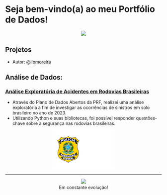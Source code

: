 # Seja bem-vindo(a) ao meu Portfólio de Dados!
<p align="center">
<img src="https://www.kolabtree.com/blog/wp-content/uploads/2015/07/Big-data-image.png" width=70%></br>
</p>

## Projetos
* Autor: <a href="https://linkedin.com/in/lipmoreira">@lipmoreira</a>
## **Análise de Dados:**

### [**Análise Exploratória de Acidentes em Rodovias Brasileiras**](https://github.com/lipmoreira/EDA_PRF)
 - Através do Plano de Dados Abertos da PRF, realizei uma análise exploratória a fim de investigar as ocorrências de sinistros em solo brasileiro no ano de 2023.
 - Utilizando Python e suas bibliotecas, foi possível responder questões-chave sobre a segurança nas rodovias brasileiras.
<p align="center">
  <img alt="PRF" width="40%" src="https://github.com/lipmoreira/EDA_PRF/blob/main/images/prf1.png">
</p>

---

<p align="center">
<img src="https://media1.tenor.com/m/x2yX-VXSPSoAAAAC/work-penguin.gif" width=10%></br>
Em constante evolução!
</p>

